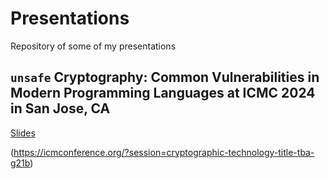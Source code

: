 # Presentations
Repository of some of my presentations

## `unsafe` Cryptography: Common Vulnerabilities in Modern Programming Languages at ICMC 2024 in San Jose, CA 

[Slides](2024_ICMC/ICMC24_Paul_Bottinelli_unsafe_cryptography.pdf)


(https://icmconference.org/?session=cryptographic-technology-title-tba-g21b) 